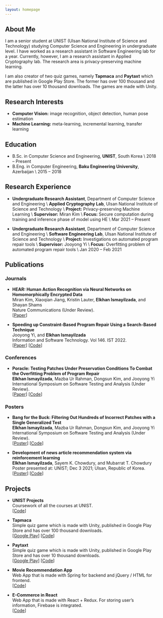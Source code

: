 ```yaml
---
layout: homepage
---
```


## About Me

I am a senior student at UNIST (Ulsan National Institute of Science and Technology) studying Computer Science and Engineering in undergraduate level. I have worked as a research assistant in Software Engineering lab for a year. Currently, however, I am a research assistant in Applied Cryptography lab. The research area is privacy-preserving machine learning.

I am also creator of two quiz games, namely **Tapmaca** and **Paytaxt** which are published in Google Play Store. The former has over 100 thousand and the latter has over 10 thousand downloads. The games are made with Unity.

## Research Interests

- **Computer Vision:** image recognition, object detection, human pose estimation
- **Machine Learning:** meta-learning, incremental learning, transfer learning

## Education

- B.Sc. in Computer Science and Engineering, **UNIST**, South Korea \\
  2018 – Present
- B.Eng. in Computer Engineering, **Baku Engineering University**, Azerbaijan \\
  2015 – 2018

## Research Experience

- **Undergraduate Research Assistant**, Department of Computer Science and Engineering \\
  **Applied Cryptography Lab**, Ulsan National Institute of Science and Technology \\
  **Project:** Privacy-preserving Machine Learning \\
  **Supervisor:** Miran Kim \\
  **Focus:** Secure computation during training and inference phase of model using HE \\
  Mar 2021 – Present

- **Undergraduate Research Assistant**, Department of Computer Science and Engineering \\
  **Software Engineering Lab**, Ulsan National Institute of Science and Technology \\
  **Project:** Investigations on automated program repair tools \\
  **Supervisor:** Jooyong Yi \\
  **Focus:** Overfitting problem of automated program repair tools \\
  Jan 2020 – Feb 2021

## Publications

### Journals

- **HEAR: Human Action Recognition via Neural Networks on Homomorphically Encrypted Data**
  <br>
  Miran Kim, Xiaoqian Jiang, Kristin Lauter, **Elkhan Ismayilzada**, and Shayan Shams
  <br>
  Nature Communications (Under Review).
  <br>
  [[Paper](https://arxiv.org/pdf/2104.09164.pdf)]

- **Speeding up Constraint-Based Program Repair Using a Search-Based Technique**
  <br>
  Jooyong Yi, and **Elkhan Ismayilzada**
  <br>
  Information and Software Technology. Vol 146. IST 2022.
  <br>
  [[Paper](https://doi.org/10.1016/j.infsof.2022.106865)]
  [[Code](https://github.com/jyi/fangelix)]

### Conferences

- **Poracle: Testing Patches Under Preservation Conditions To Combat the Overfitting Problem of Program Repair**
  <br>
  **Elkhan Ismayilzada**, Mazba Ur Rahman, Dongsun Kim, and Jooyong Yi
  <br>
  International Symposium on Software Testing and Analysis (Under Review).
  <br>
  [[Paper](https://drive.google.com/file/d/1DWVdYkE-YaJ886n78ZIzWbLuJTXqEZWm/view)]
  [[Code](https://github.com/poracle100/poracle-experiments)]
  
### Posters
- **Bang for the Buck: Filtering Out Hundreds of Incorrect Patches with a Single Generalized Test**
  <br>
  **Elkhan Ismayilzada**, Mazba Ur Rahman, Dongsun Kim, and Jooyong Yi
  <br>
  International Symposium on Software Testing and Analysis (Under Review).
  <br>
  [[Poster](https://drive.google.com/file/d/1pLrGCSrLL-ICqgwZ0KLVnZNNkUpbvF7t/view)]
  [[Code](https://github.com/poracle100/poracle-experiments)]

- **Development of news article recommendation system via reinforcement learning**
  <br>
  **Elkhan Ismayilzada**, Sayem K. Chowdury, and Mubarrat T. Chowdury
  <br>
  Poster presented at: UNIST; Dec 3 2021; Ulsan, Republic of Korea.
  <br>
  [[Poster](https://drive.google.com/file/d/1NgkcPL2f6GhuSm-gaBw9lTEbMrHrZZ1S/view)]
  [[Code](https://github.com/kcsayem/Parallelization-of-bandit-algorithms-to-reduce-computational-cost-of-news-article-recommendation-sys)]

## Projects
- **UNIST Projects** 
  <br>
  Coursework of all the courses at UNIST.
  <br>
  [[Code](https://github.com/elkhanzada/unist-projects)]

- **Tapmaca**
  <br>
  Simple quiz game which is made with Unity, published in Google Play Store and has over 100 thousand downloads.
  <br>
  [[Google Play](https://play.google.com/store/apps/details?id=com.elkhan.tapmaca)] [[Code](https://github.com/elkhanzada/tapmaca)]

- **Paytaxt**
  <br>
  Simple quiz game which is made with Unity, published in Google Play Store and has over 10 thousand downloads.
  <br>
  [[Google Play](https://play.google.com/store/apps/details?id=com.elkhan.paytaxt)] [[Code](https://github.com/elkhanzada/paytaxt)]

- **Movie Recommendation App**
  <br>
  Web App that is made with Spring for backend and jQuery / HTML for frontend.
  <br>
  [[Code](https://github.com/elkhanzada/movie-recommendation-app)]

- **E-Commerce in React**
  <br>
  Web App that is made with React + Redux. For storing user’s information, Firebase is integrated.
  <br>
  [[Code](https://github.com/elkhanzada/react-e-commerce)]
